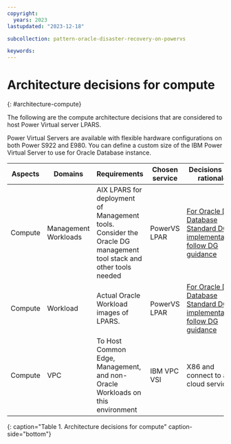 ```yaml
---
copyright:
  years: 2023
lastupdated: "2023-12-18"

subcollection: pattern-oracle-disaster-recovery-on-powervs

keywords:
---
```


# Architecture decisions for compute
{: #architecture-compute}

The following are the compute architecture decisions that are considered to host Power Virtual server LPARS.

Power Virtual Servers are available with flexible hardware configurations on both Power S922 and E980. You can define a custom size of the IBM Power Virtual Server to use for Oracle Database instance.


| Aspects | Domains    | Requirements                                                                                        | Chosen service | Decisions and rationale                                                                                                                                                                                          |
| ----------------- | -------------------- | ------------------------------------------------------------------------------------------------------------- | ------------------------ | ------------------------------------------------------------------------------------------------------------------------------------------------------------------------------------------------------------------------- |
| Compute           | Management Workloads | AIX LPARS for deployment of Management tools. Consider the Oracle DG management tool stack and other tools needed | PowerVS LPAR             | [For Oracle DG Database Standard DG implementation, follow DG guidance](https://docs.oracle.com/en/database/oracle/oracle-database/19/haovw/oracle-data-guard-best-practices.html#GUID-C3A78B07-6584-4380-8D53-E5B831A5894C) |
| Compute           | Workload             | Actual Oracle Workload images of LPARS.                                                                       | PowerVS LPAR             | [For Oracle DG Database Standard DG implementation, follow DG guidance](https://docs.oracle.com/en/database/oracle/oracle-database/19/haovw/oracle-data-guard-best-practices.html#GUID-C3A78B07-6584-4380-8D53-E5B831A5894C) |
| Compute           | VPC                  | To Host Common Edge, Management, and non-Oracle Workloads on this environment                                 | IBM VPC VSI              | X86 and connect to all cloud services                                                                                                                                                                                     |
{: caption="Table 1. Architecture decisions for compute" caption-side="bottom"}
